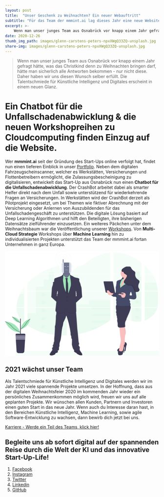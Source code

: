 ```yaml
---
layout: post
title:  "Unser Geschenk zu Weihnachten? Ein neuer Webauftritt"
subtitle: "Für das Team der mmmint.ai lag dieses Jahr eine neue Website unter dem Weihnachtsbaum."
excerpt: >-
    Wenn man unser junges Team aus Osnabrück vor knapp einem Jahr gefragt hätte, was das Christkind denn zu Weihnachten bringen darf, hätte man sicherlich alle Antworten bekommen - nur nicht diese. Daher haben wir uns diesen Wunsch selber erfüllt. Die Talentschmiede für Künstliche Intelligenz und Digitales erscheint in einem Glanz.
date: 2020-12-26
thumb_img_path: images/glenn-carstens-peters-npxXWgQ33ZQ-unsplash.jpg
share-img: images/glenn-carstens-peters-npxXWgQ33ZQ-unsplash.jpg
---
```


> Wenn man unser junges Team aus Osnabrück vor knapp einem Jahr gefragt hätte, was das Christkind denn zu Weihnachten bringen darf, hätte man sicherlich alle Antworten bekommen - nur nicht diese. Daher haben wir uns diesen Wunsch selber erfüllt. Die Talentschmiede für Künstliche Intelligenz und Digitales erscheint in einem neuen Glanz.

# Ein Chatbot für die Unfallschadenabwicklung & die neuen Workshopreihen zu Cloudcomputing finden Einzug auf die Website.

Wer <strong>mmmint.ai</strong> seit der Gründung des Start-Ups online verfolgt hat, findet nun einen tieferen Einblick in unser [Portfolio](https://www.mmmint.ai/solutions/). Neben dem digitalen Fahrzeugscheinscanner, welcher es Werkstätten, Versicherungen und Flottenbetreibern ermöglicht, die Zulassungsbescheinigung zu digitalisieren, entwickelt das Start-Up aus Osnabrück nun einen **Chatbot für die Unfallschadenabwicklung**. Der CrashBot arbeitet dabei als smarter Helfer direkt nach dem Unfall sowie unterstützend für wiederkehrende Fragen an Versicherungen. In Werkstätten wird der CrashBot derzeit als Pilotprojekt eingesetzt, um bei Themen wie fiktiver Abrechnung mit der Versicherung oder Anlernen von Auszubildenden für das Unfallschadengeschäft zu unterstützen. Die digitale Lösung basiert auf Deep Learning Algorithmen und hilft den Beteiligten, ihre bisherigen Datensätze zielführender einzusetzen. Ein weiteres Päckchen unter dem Weihnachtsbaum war die Veröffentlichung unserer [Workshops](https://www.mmmint.ai/workshops/). Von **Multi-Cloud Strategie** Workshops über **Machine Learning** hin zu individualisierten Projekten unterstützt das Team der mmmint.ai fortan Unternehmen in ganz Europa. 

[![logo_crashbot](/images/undraw_robotics_kep0.svg)](https://www.mmmint.ai/solutions/)

## 2021 wächst unser Team

Als Talentschmiede für Künstliche Intelligenz und Digitales werden wir im Jahr 2021 viele spannende Projekte umsetzen. In der Hoffnung, dass aus der digitalen Weihnachtsfeier 2020 im kommenden Jahr wieder ein persönliches Zusammenkommen möglich wird, freuen wir uns auf alle geplanten Projekte. Wir wünschen allen Kunden, Partnern und Investoren einen guten Start in das neue Jahr.
Wenn auch du Interesse daran hast, in den Bereichen Künstliche Intelligenz, Machine Learning, sowie agile Software-Entwicklung zu wachsen, dann bewirb dich jetzt bei uns. 

<a href="/career" class="button">Karriere - Werde ein Teil des Teams, klick hier!</a>

## Begleite uns ab sofort digital auf der spannenden Reise durch die Welt der KI und das innovative Start-Up-Life!

1. [Facebook](https://www.facebook.com/mmmintai/)
2. [Instagram](https://instagram.com/mmmint.ai/)
3. [Twitter](https://twitter.com/mmmint_ai/)
4. [Linkedin](https://linkedin.com/company/mmmint-ai/)
5. [GitHub](https://github.com/mmmint-ai/)
